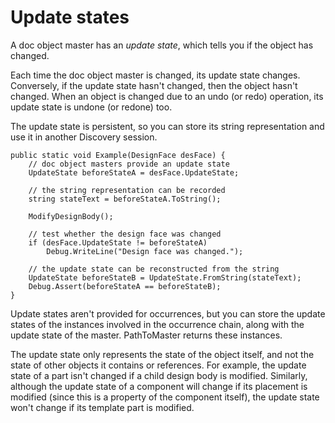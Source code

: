 # Update states

A doc object master has an *update state*, which tells you if the object has changed.

Each time the doc object master is changed, its update state changes. Conversely, if the update state hasn't changed, then the object hasn't changed. When an object is changed due to an undo \(or redo\) operation, its update state is undone \(or redone\) too.

The update state is persistent, so you can store its string representation and use it in another Discovery session.

```
public static void Example(DesignFace desFace) {
	// doc object masters provide an update state
	UpdateState beforeStateA = desFace.UpdateState;

	// the string representation can be recorded
	string stateText = beforeStateA.ToString();

	ModifyDesignBody();

	// test whether the design face was changed
	if (desFace.UpdateState != beforeStateA)
		Debug.WriteLine("Design face was changed.");

	// the update state can be reconstructed from the string
	UpdateState beforeStateB = UpdateState.FromString(stateText);
	Debug.Assert(beforeStateA == beforeStateB);
}

```

Update states aren't provided for occurrences, but you can store the update states of the instances involved in the occurrence chain, along with the update state of the master. PathToMaster returns these instances.

The update state only represents the state of the object itself, and not the state of other objects it contains or references. For example, the update state of a part isn't changed if a child design body is modified. Similarly, although the update state of a component will change if its placement is modified \(since this is a property of the component itself\), the update state won't change if its template part is modified.


